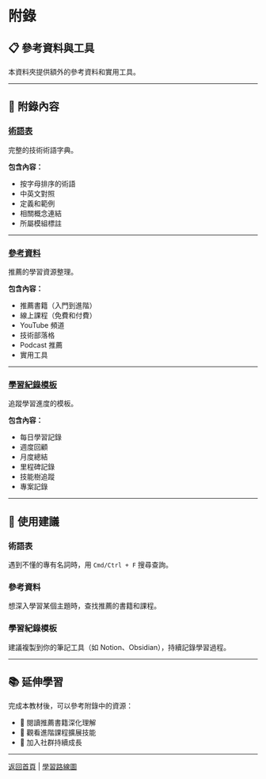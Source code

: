 # 附錄

## 📋 參考資料與工具

本資料夾提供額外的參考資料和實用工具。

---

## 📖 附錄內容

### [術語表](./術語表)
完整的技術術語字典。

**包含內容：**
- 按字母排序的術語
- 中英文對照
- 定義和範例
- 相關概念連結
- 所屬模組標註

---

### [參考資料](./參考資料)
推薦的學習資源整理。

**包含內容：**
- 推薦書籍（入門到進階）
- 線上課程（免費和付費）
- YouTube 頻道
- 技術部落格
- Podcast 推薦
- 實用工具

---

### [學習紀錄模板](./學習紀錄模板)
追蹤學習進度的模板。

**包含內容：**
- 每日學習記錄
- 週度回顧
- 月度總結
- 里程碑記錄
- 技能樹追蹤
- 專案記錄

---

## 🎯 使用建議

### 術語表
遇到不懂的專有名詞時，用 `Cmd/Ctrl + F` 搜尋查詢。

### 參考資料
想深入學習某個主題時，查找推薦的書籍和課程。

### 學習紀錄模板
建議複製到你的筆記工具（如 Notion、Obsidian），持續記錄學習過程。

---

## 📚 延伸學習

完成本教材後，可以參考附錄中的資源：
- 📖 閱讀推薦書籍深化理解
- 🎥 觀看進階課程擴展技能
- 👥 加入社群持續成長

---

[返回首頁](../00_電子書首頁) | [學習路線圖](../學習路線圖)
